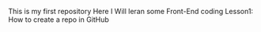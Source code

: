 This is my first repository
Here I Will leran some Front-End coding
Lesson1:
How to create a repo in GitHub

